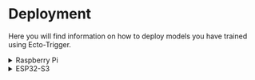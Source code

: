 # Deployment

Here you will find information on how to deploy models you have trained using Ecto-Trigger.  

<details> <summary>Raspberry Pi</summary>

To execute the models on Raspberry Pi systems, you can choose to use the Tensorflow or TFLite runtime (reccomended). To use the TFLite runtime, check out the guidance [here](https://ai.google.dev/edge/litert/microcontrollers/python). Basic steps:

(On RPi)
```
python3 -m pip install tflite-runtime
```

Using Python, you can execute a quantised inference: 
```
import numpy as np
from tflite_model_runner import TFLiteModelRunner

q_model = TFLiteModelRunner.load_tflite_model("model_weights/8/quant/8_int8.tflite")

input_image_array = np.random.uniform(0, 255, size=(q_model.get_input_details()[0]["shape"][1:])).astype(np.uint8)
input_image_array = np.expand_dims(input_image_array, axis=0)

q_model.set_tensor(q_model.get_input_details()[0]["index"], input_image_array)
q_model.invoke()

output = q_model.get_tensor(q_model.get_output_details()[0]["index"])
print(output[0]) # remember that the output will be in confidence range 0-255
```

</details>

<details>
  <summary>ESP32-S3</summary>

So far, we have found success deploying Ecto-Trigger to ESP32-S3 devices using the [ESP-NN library](https://github.com/espressif/esp-nn) to accelerate inference time for TFLite models. This is a much more involved process and requires quite a lot of background research and debugging. We hope to provide a library for this in the future to make things easier. For now, here are basic steps we took to enable this. 

\### Development Environment

First you must set up a development environment which allows you to compile and run code for Espressive devices. Follow the [guidance from Espressive](https://docs.espressif.com/projects/esp-idf/en/stable/esp32s3/get-started/index.html) to get the esp idf. Details are given below for Ubuntu users:

Dependencies:

```
sudo apt-get install git wget flex bison gperf python3 python3-pip python3-venv cmake ninja-build ccache libffi-dev libssl-dev dfu-util libusb-1.0-0
```
Download
```
mkdir -p ~/esp
cd ~/esp
git clone -b v5.4 --recursive https://github.com/espressif/esp-idf.git
```
Install 
```
cd ~/esp/esp-idf
./install.sh esp32s3

```
\### Using the idf

First, set environment variabes:
```
. $HOME/esp/esp-idf/export.sh
```
This ensures the `IDF_PATH` environment variable is set, allowing you to use `idf.py`. You must do this each time you open a new shell. 

\### Person detection
Espressive already provide an example which runs a person detection neural network in thier code, we can modify this to run our own models. 

Get the example code:
```
cd ~/esp
cp -r $IDF_PATH/examples/get-started/person_detection .
```

Configure the project: 
```
cd ~/esp/hello_world
idf.py set-target esp32s3
idf.py menuconfig
```
A menu will now appear, allowing you to control the configuration of the ESP32-S3. It is important to enable PSRAM here as the Ecto-Trigger models are larger than can be allocated in the standard amount of SRAM on ESP32-S3. In the future, it would be interesting to reduce model sizes such that this isn't required. To enable the PSRAM, follow instructions [here](https://docs.espressif.com/projects/esp-idf/en/release-v4.4/esp32s3/api-guides/flash_psram_config.html): "Enable the CONFIG_ESP32S3_SPIRAM_SUPPORT under Component config / ESP32-S3-Specific menu.". 

Next, give the project a build and flash it to the plugged in board to ensure there are no issues:
```
idf.py build
idf.py flash
```
You can also check the output to see runtime errors or programme outputs
```
idf.py monitor
```

\### Modification
All being well, we can modify the `person_detection` code for use with Ecto-Trigger models. First, parse the quantised `.tflite` models into C data arrays.
```
xxd -i /path/to/model.tflite > model.cc
```
You also have to make a C header file for this. To make things easier, we provide these header files and C data arrays for our trained models in the [model_weights](../model_weights/) directory (e.g. `model_weights/8/quant/8_model_data.cc` or `.h`). 

Add these files to the `main` directory, all the modifications will be in here. 

Finally, replace the `main_functions.cc` file with our modified one provided [here](./esp32s3), and do the same for `CMakeLists.txt`. This concludes the modifications, the programme will now execute one of the Eco-Trigger models. 

You can build the code with the model that you want using:
```
idf.py build -DMODEL=<number>
idf.py flash
idf.py monitor
```
Finally, setting up the camera compatibility will be different depending on the development board configuration. You may have to look at the pinout and modify `app_camera_esp.h`, we have provided ours for reference. The following config worked for us:
```
#define CAMERA_MODULE_NAME "ESP-S3-EYE"
#define CAMERA_PIN_PWDN -1
#define CAMERA_PIN_RESET 18 //-1

#define CAMERA_PIN_VSYNC 6
#define CAMERA_PIN_HREF 7
#define CAMERA_PIN_PCLK 13
#define CAMERA_PIN_XCLK 14

#define CAMERA_PIN_SIOD 4
#define CAMERA_PIN_SIOC 5

#define CAMERA_PIN_D0 11
#define CAMERA_PIN_D1 9
#define CAMERA_PIN_D2 8
#define CAMERA_PIN_D3 10
#define CAMERA_PIN_D4 12
#define CAMERA_PIN_D5 17 //18
#define CAMERA_PIN_D6 16 //17
#define CAMERA_PIN_D7 15 //16
```
</details>




